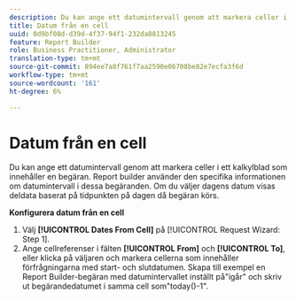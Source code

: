 ```yaml
---
description: Du kan ange ett datumintervall genom att markera celler i ett kalkylblad som innehåller en begäran. Report builder använder den specifika informationen om datumintervall i dessa begäranden. Om du väljer dagens datum visas deldata baserat på tidpunkten på dagen då begäran körs.
title: Datum från en cell
uuid: 0d9bf08d-d39d-4f37-94f1-232da0813245
feature: Report Builder
role: Business Practitioner, Administrator
translation-type: tm+mt
source-git-commit: 894ee7a8f761f7aa2590e06708be82e7ecfa3f6d
workflow-type: tm+mt
source-wordcount: '161'
ht-degree: 6%

---
```



# Datum från en cell

Du kan ange ett datumintervall genom att markera celler i ett kalkylblad som innehåller en begäran. Report builder använder den specifika informationen om datumintervall i dessa begäranden. Om du väljer dagens datum visas deldata baserat på tidpunkten på dagen då begäran körs.

**Konfigurera datum från en cell**

1. Välj **[!UICONTROL Dates From Cell]** på [!UICONTROL Request Wizard: Step 1].
1. Ange cellreferenser i fälten **[!UICONTROL From]** och **[!UICONTROL To]**, eller klicka på väljaren och markera cellerna som innehåller förfrågningarna med start- och slutdatumen.
Skapa till exempel en Report Builder-begäran med datumintervallet inställt på&quot;igår&quot; och skriv ut begärandedatumet i samma cell som&quot;today()-1&quot;.
